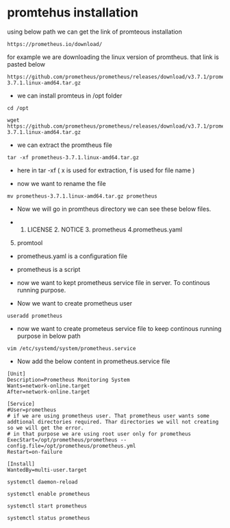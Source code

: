 # promtehus installation

using below  path we can get the link of promteous installation

```
https://prometheus.io/download/
```

for example we are downloading the linux version of promtheus. that link is pasted below

```
https://github.com/prometheus/prometheus/releases/download/v3.7.1/prometheus-3.7.1.linux-amd64.tar.gz
```

* we can install promteus in /opt folder

```
cd /opt
```
```
wget https://github.com/prometheus/prometheus/releases/download/v3.7.1/prometheus-3.7.1.linux-amd64.tar.gz
```
* we can extract the promtheus file

```
tar -xf prometheus-3.7.1.linux-amd64.tar.gz
```
* here in tar -xf ( x is used for extraction, f is used for file name )

* now we want to rename the file 
```
mv prometheus-3.7.1.linux-amd64.tar.gz prometheus
```

* Now we will go in promtheus directory we can see these below files.

* 1. LICENSE 2. NOTICE 3. prometheus 4.prometheus.yaml
5. promtool


* prometheus.yaml is a configuration file
* prometheus is a script

* now we want to kept prometheus service file in server. To continous running purpose.

* Now we want to create prometheus user

```
useradd prometheus
```
* now we want to create prometeus service file to keep continous running purpose in below path 

```
vim /etc/systemd/system/prometheus.service
```

* Now add the below content in prometheus.service file

```
[Unit]
Description=Prometheus Monitoring System
Wants=network-online.target
After=network-online.target

[Service]
#User=prometheus
# if we are using prometheus user. That prometheus user wants some addtional directories required. Thar directories we will not creating so we will get the error.
# in that purpose we are using root user only for prometheus
ExecStart=/opt/prometheus/prometheus --config.file=/opt/prometheus/prometheus.yml
Restart=on-failure

[Install]
WantedBy=multi-user.target
```

```
systemctl daemon-reload
```
```
systemctl enable prometheus
```
```
systemctl start prometheus
```
```
systemctl status prometheus
```